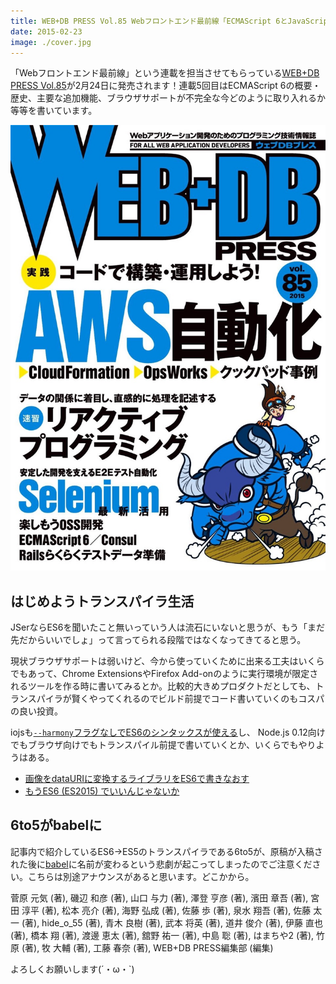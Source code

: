 ```yaml
---
title: WEB+DB PRESS Vol.85 Webフロントエンド最前線「ECMAScript 6とJavaScriptの未来」
date: 2015-02-23
image: ./cover.jpg
---
```


「Webフロントエンド最前線」という連載を担当させてもらっている[WEB+DB PRESS Vol.85](http://gihyo.jp/magazine/wdpress/archive/2015/vol85)が2月24日に発売されます！連載5回目はECMAScript 6の概要・歴史、主要な追加機能、ブラウザサポートが不完全な今どのように取り入れるか等等を書いています。

![](./cover.jpg)

## はじめようトランスパイラ生活

JSerならES6を聞いたこと無いっていう人は流石にいないと思うが、もう「まだ先だからいいでしょ」って言ってられる段階ではなくなってきてると思う。

現状ブラウザサポートは弱いけど、今から使っていくために出来る工夫はいくらでもあって、Chrome ExtensionsやFirefox Add-onのように実行環境が限定されるツールを作る時に書いてみるとか。比較的大きめプロダクトだとしても、トランスパイラが賢くやってくれるのでビルド前提でコード書いていくのもコスパの良い投資。

iojsも[`--harmony`フラグなしでES6のシンタックスが使える](https://iojs.org/en/es6.html)し、 Node.js 0.12向けでもブラウザ向けでもトランスパイル前提で書いていくとか、いくらでもやりようはある。

- [画像をdataURIに変換するライブラリをES6で書きなおす](/posts/2015/image-encoder-es6/)
- [もうES6 (ES2015) でいいんじゃないか](http://havelog.ayumusato.com/develop/javascript/e651-es2015.html)

## 6to5がbabelに

記事内で紹介しているES6→ES5のトランスパイラである6to5が、原稿が入稿された後に[babel](https://github.com/babel/babel)に名前が変わるという悲劇が起こってしまったのでご注意ください。こちらは別途アナウンスがあると思います。どこかから。

<affiliate-link
  src="https://images-na.ssl-images-amazon.com/images/I/611JK2E4TZL._SX352_BO1,204,203,200_.jpg"
  href="https://www.amazon.co.jp/dp/4774171417/"
  tag="1000ch-22"
  title="WEB+DB PRESS Vol.85">
  菅原 元気 (著), 磯辺 和彦 (著), 山口 与力 (著), 澤登 亨彦 (著), 濱田 章吾 (著), 宮田 淳平 (著), 松本 亮介 (著), 海野 弘成 (著), 佐藤 歩  (著), 泉水 翔吾  (著), 佐藤 太一 (著), hide_o_55 (著), 青木 良樹 (著), 武本 将英 (著), 道井 俊介  (著), 伊藤 直也 (著), 橋本 翔 (著), 渡邊 恵太 (著), 舘野 祐一 (著), 中島 聡 (著), はまちや2 (著), 竹原 (著), 牧 大輔 (著), 工藤 春奈 (著), WEB+DB PRESS編集部 (編集)
</affiliate-link>

よろしくお願いします(´・ω・`)

